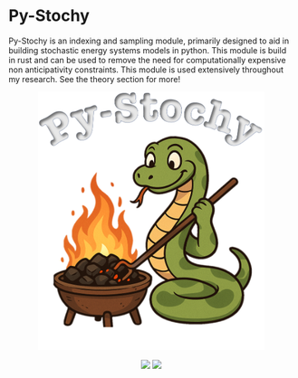 # Py-Stochy 
Py-Stochy is an indexing and sampling module, primarily designed to aid in building stochastic energy systems models in python. This module is build in rust and can be used to remove the need for computationally expensive non anticipativity constraints. This module is used extensively throughout my research. See the theory section for more!

<p align="center">
  <img src="png/stochy_logo.png" alt="Centered Image" width="400"/>
</p>



<p align="center">
  <a href="https://opensource.org/licenses/MIT">
    <img src="https://img.shields.io/badge/License-MIT-yellow.svg"></a>
  <a href="https://doi.org/10.5281/zenodo.14678340">
    <img src="https://zenodo.org/badge/DOI/10.5281/zenodo.14678340.svg"></a>
</p>

